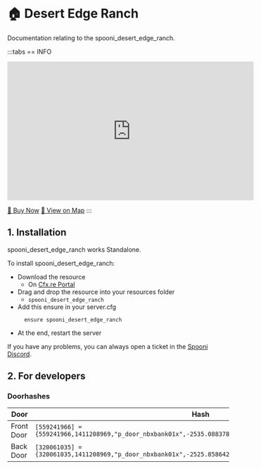 # 🏠 Desert Edge Ranch
Documentation relating to the spooni_desert_edge_ranch.

:::tabs
== INFO
<iframe width="560" height="315" src="https://www.youtube.com/embed/XgrEqtxEd2g?si=oIyxVFbueDL06b18" frameborder="0" allow="accelerometer; autoplay; clipboard-write; encrypted-media; gyroscope; picture-in-picture; web-share" referrerpolicy="strict-origin-when-cross-origin" allowfullscreen></iframe>

<a href="https://spooni-mapping.tebex.io/package/6725577" class="button-buy">🛒 Buy Now</a>
<a href="https://spooni.de/rdr2/?m=house150" class="button-map">📍 View on Map</a>
:::

## 1. Installation
spooni_desert_edge_ranch works Standalone.  

To install spooni_desert_edge_ranch:
- Download the resource
  - On [Cfx.re Portal](https://portal.cfx.re/)
- Drag and drop the resource into your resources folder
  - `spooni_desert_edge_ranch`
- Add this ensure in your server.cfg
  ```
    ensure spooni_desert_edge_ranch
  ```
- At the end, restart the server

If you have any problems, you can always open a ticket in the [Spooni Discord](https://discord.gg/spooni).

## 2. For developers
### Doorhashes
| Door                      | Hash
|---------------------------|----------------------------------------------------------------------------------|
| Front Door                | `[559241966] = {559241966,1411208969,"p_door_nbxbank01x",-2535.0883789062,-2884.0209960938,70.521446228027}`
| Back Door                 | `[320061035] = {320061035,1411208969,"p_door_nbxbank01x",-2525.8586425781,-2880.234375,70.521446228027}`